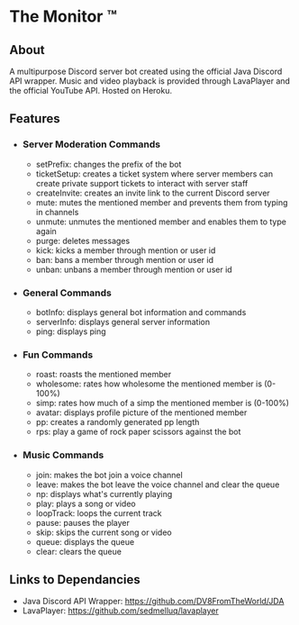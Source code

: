 # The Monitor ™
## About
A multipurpose Discord server bot created using the official Java Discord API wrapper. Music and video playback is provided through LavaPlayer and the official YouTube API. Hosted on Heroku.
## Features
* ### Server Moderation Commands
  * setPrefix: changes the prefix of the bot
  * ticketSetup: creates a ticket system where server members can create private support tickets to interact with server staff
  * createInvite: creates an invite link to the current Discord server
  * mute: mutes the mentioned member and prevents them from typing in channels
  * unmute: unmutes the mentioned member and enables them to type again
  * purge: deletes messages 
  * kick: kicks a member through mention or user id
  * ban: bans a member through mention or user id
  * unban: unbans a member through mention or user id
* ### General Commands
  * botInfo: displays general bot information and commands 
  * serverInfo: displays general server information
  * ping: displays ping 
* ### Fun Commands
  * roast: roasts the mentioned member 
  * wholesome: rates how wholesome the mentioned member is (0-100%)
  * simp: rates how much of a simp the mentioned member is (0-100%)
  * avatar: displays profile picture of the mentioned member 
  * pp: creates a randomly generated pp length 
  * rps: play a game of rock paper scissors against the bot
* ### Music Commands
  * join: makes the bot join a voice channel
  * leave: makes the bot leave the voice channel and clear the queue
  * np: displays what's currently playing
  * play: plays a song or video 
  * loopTrack: loops the current track 
  * pause: pauses the player 
  * skip: skips the current song or video 
  * queue: displays the queue 
  * clear: clears the queue
## Links to Dependancies
* Java Discord API Wrapper: https://github.com/DV8FromTheWorld/JDA 
* LavaPlayer: https://github.com/sedmelluq/lavaplayer
